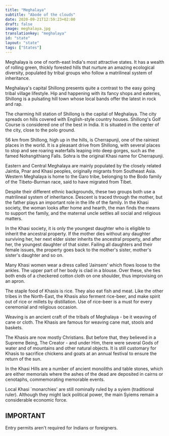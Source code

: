 ```yaml
---
title: "Meghalaya"
subtitle: "Abode of the clouds"
date: 2020-09-21T12:59:23+02:00
draft: false
image: meghalaya.jpg
translationkey: "meghalaya"
id: "state"
layout: "state"
tags: ["States"] 
---
```


Meghalaya is one of north-east India's most attractive states. It has a wealth of rolling green, thickly forested hills that nurture an amazing ecological diversity, populated by tribal groups who follow a matrilineal system of inheritance.

Meghalaya's capital Shillong presents quite a contrast to the easy going tribal village lifestyle. Hip and happening with its fancy shops and eateries, Shillong is a pulsating hill town whose local bands offer the latest in rock and rap.
 
The charming hill station of Shillong is the capital of Meghalaya. The city spreads on hills covered with English-style country houses. Shillong's Golf Course is considered one of the best in India. It is situated in the center of the city, close to the polo ground.

56 km from Shillong, high up in the hills, is Cherrapunji, one of the rainiest places in the world. It is a pleasant drive from Shillong, with several places to stop and see roaring waterfalls leaping into deep gorges, such as the famed Nohsngithiang Falls. Sohra is the original Khasi name for Cherrapunji.

Eastern and Central Meghalaya are mainly populated by the closely related Jaintia, Pnar and Khasi peoples, originally migrants from Southeast Asia. Western Meghalaya is home to the Garo tribe, belonging to the Bodo family of the Tibeto-Burman race, said to have migrated from Tibet.

Despite their different ethnic backgrounds, these two groups both use a matrilineal system of inheritance. Descent is traced through the mother, but the father plays an important role in the life of the family. In the Khasi society, the woman looks after home and hearth, the man finds the means to support the family, and the maternal uncle settles all social and religious matters.

In the Khasi society, it is only the youngest daughter who is eligible to inherit the ancestral property. If the mother dies without any daughter surviving her, her next elder sister inherits the ancestral property, and after her, the youngest daughter of that sister. Failing all daughters and their female issues, the property goes back to the mother's sister, mother's sister's daughter and so on.

Many Khasi women wear a dress called 'Jainsem' which flows loose to the ankles. The upper part of her body is clad in a blouse. Over these, she ties both ends of a checkered cotton cloth on one shoulder, thus improvising on an apron.

The staple food of Khasis is rice. They also eat fish and meat. Like the other tribes in the North-East, the Khasis also ferment rice-beer, and make spirit out of rice or millets by distillation. Use of rice-beer is a must for every ceremonial and religious occasion.

Weaving is an ancient craft of the tribals of Meghalaya - be it weaving of cane or cloth. The Khasis are famous for weaving cane mat, stools and baskets.

The Khasis are now mostly Christians. But before that, they believed in a Supreme Being, The Creator - and under Him, there were several Gods of water and of mountains and other natural objects. It is still customary for Khasis to sacrifice chickens and goats at an annual festival to ensure the return of the sun.

In the Khasi Hills are a number of ancient monoliths and table stones, which are either memorials where the ashes of the dead are deposited in cairns or cenotaphs, commemorating memorable events.

Local Khasi `monarchies' are still nominally ruled by a syiem (traditional ruler). Although they might lack political power, the main Syiems remain a considerable economic force.

## IMPORTANT

Entry permits aren't required for Indians or foreigners.
